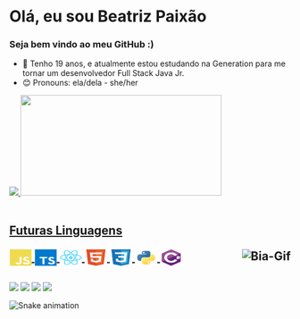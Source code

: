 <h1> Olá, eu sou Beatriz Paixão
<h3> Seja bem vindo ao meu GitHub :)</h3>

  - 🚀 Tenho 19 anos, e atualmente estou estudando na Generation para me tornar um desenvolvedor Full Stack Java Jr.
  - 😊 Pronouns: ela/dela - she/her
  
  <div>
  <a href="https://github.com/biiah-paixao">
  <img height="180em" src="https://github-readme-stats.vercel.app/api?username=biiah-paixao&show_icons=true&theme=dracula&include_all_commits=true&count_private=true"/>
  <img height="180em" width="360em" src="https://github-readme-stats.vercel.app/api/top-langs/?username=biiah-paixao&layout=compact&langs_count=7&theme=dracula"/>
</div>

<div style="display: inline_block"><br>
  <h2 align="Left"> Futuras Linguagens </p>
  <img align="center" alt="Rafa-Js" height="30" width="40" src="https://raw.githubusercontent.com/devicons/devicon/master/icons/javascript/javascript-plain.svg">
  <img align="center" alt="Rafa-Ts" height="30" width="40" src="https://raw.githubusercontent.com/devicons/devicon/master/icons/typescript/typescript-plain.svg">
  <img align="center" alt="Rafa-React" height="30" width="40" src="https://raw.githubusercontent.com/devicons/devicon/master/icons/react/react-original.svg">
  <img align="center" alt="Rafa-HTML" height="30" width="40" src="https://raw.githubusercontent.com/devicons/devicon/master/icons/html5/html5-original.svg">
  <img align="center" alt="Rafa-CSS" height="30" width="40" src="https://raw.githubusercontent.com/devicons/devicon/master/icons/css3/css3-original.svg">
  <img align="center" alt="Rafa-Python" height="30" width="40" src="https://raw.githubusercontent.com/devicons/devicon/master/icons/python/python-original.svg">
  <img align="center" alt="Rafa-Csharp" height="30" width="40" src="https://raw.githubusercontent.com/devicons/devicon/master/icons/csharp/csharp-original.svg">
  <img align="right" alt="Bia-Gif" src="https://cdn.discordapp.com/attachments/718240089582469183/881926591746301992/meu_gif.gif">
</div>
    
##
    
<div> 
  <a href="https://www.instagram.com/biiah_paixao" target="_blank"><img src="https://img.shields.io/badge/-Instagram-%23E4405F?style=for-the-badge&logo=instagram&logoColor=white" target="_blank"></a>
 <a href="https://discord.gg/pDbY76q8Qf" target="_blank"><img src="https://img.shields.io/badge/Discord-7289DA?style=for-the-badge&logo=discord&logoColor=white" target="_blank"></a> 
  <a href = "mailto:biaperon2001@gmail.com"><img src="https://img.shields.io/badge/-Gmail-%23333?style=for-the-badge&logo=gmail&logoColor=white" target="_blank"></a>
  <a href="https://www.linkedin.com/in/beatriz-paixao/" target="_blank"><img src="https://img.shields.io/badge/-LinkedIn-%230077B5?style=for-the-badge&logo=linkedin&logoColor=white" target="_blank"></a> 
 
  ![Snake animation](https://github.com/biiah-paixao/biiah-paixao/blob/output/github-contribution-grid-snake.svg)
 
</div>    
